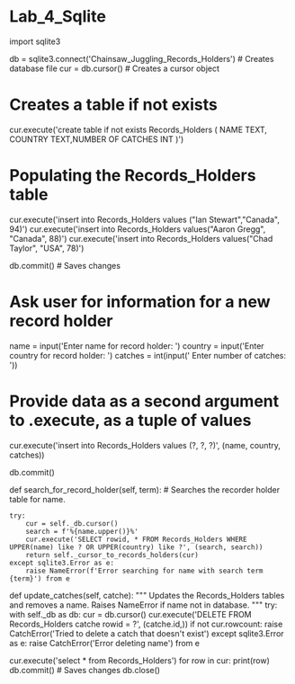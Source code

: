 # Lab_4_Sqlite

import sqlite3


db = sqlite3.connect('Chainsaw_Juggling_Records_Holders') # Creates database file
cur = db.cursor()   # Creates a cursor object


# Creates a table if not exists

cur.execute('create table if not exists Records_Holders ( NAME TEXT, COUNTRY TEXT,NUMBER OF CATCHES INT  )')

# Populating the Records_Holders table

cur.execute('insert into Records_Holders values ("Ian Stewart","Canada", 94)')
cur.execute('insert into Records_Holders values("Aaron Gregg", "Canada", 88)')
cur.execute('insert into Records_Holders values("Chad Taylor", "USA", 78)')


db.commit() # Saves changes

# Ask user for information for a new record holder

name = input('Enter name for record holder: ')
country = input('Enter country for record holder: ')
catches = int(input(' Enter number of catches: '))

# Provide data as a second argument to .execute, as a tuple of values
cur.execute('insert into Records_Holders values (?, ?, ?)', (name, country, catches))

db.commit()


def search_for_record_holder(self, term):
    # Searches the recorder holder table for name.

    try:
        cur = self._db.cursor()
        search = f'%{name.upper()}%'
        cur.execute('SELECT rowid, * FROM Records_Holders WHERE UPPER(name) like ? OR UPPER(country) like ?', (search, search))
        return self._cursor_to_records_holders(cur)
    except sqlite3.Error as e:
        raise NameError(f'Error searching for name with search term {term}') from e


def update_catches(self, catche):
            """ Updates the Records_Holders tables and removes a name. Raises NameError if name not in database. """
            try:
                with self._db as db:
                    cur = db.cursor()
                    cur.execute('DELETE FROM Records_Holders catche rowid = ?', (catche.id,))
                    if not cur.rowcount:
                        raise CatchError('Tried to delete a catch that doesn\'t exist')
            except sqlite3.Error as e:
                raise CatchError('Error deleting name') from e


cur.execute('select * from Records_Holders')
for row in cur:
    print(row)
db.commit() # Saves changes
db.close()








